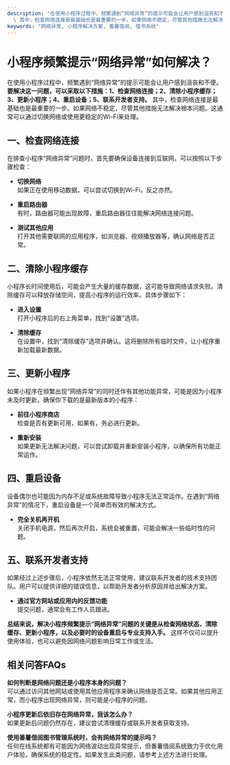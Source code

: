 ```yaml
---
description: "在使用小程序过程中，频繁遇到“网络异常”的提示可能会让用户感到沮丧和不便。**要解决这一问题，可以采取以下措施：1、检查网络连接；2、清除小程序缓存；3、更新小程序；4、重启设备；5、联系开发者支持。**\
  \ 其中，检查网络连接是最基础也是最重要的一步。如果网络不稳定，尽管其他措施无法解决根本问题。这通常可以通过切换网络或使用更稳定的Wi-Fi来处理。"
keywords: "网络异常, 小程序解决方案, 番薯借阅, 借书系统"
---
```

# 小程序频繁提示“网络异常”如何解决？  

在使用小程序过程中，频繁遇到“网络异常”的提示可能会让用户感到沮丧和不便。**要解决这一问题，可以采取以下措施：1、检查网络连接；2、清除小程序缓存；3、更新小程序；4、重启设备；5、联系开发者支持。** 其中，检查网络连接是最基础也是最重要的一步。如果网络不稳定，尽管其他措施无法解决根本问题。这通常可以通过切换网络或使用更稳定的Wi-Fi来处理。

## 一、检查网络连接

在排查小程序“网络异常”问题时，首先要确保设备连接到互联网。可以按照以下步骤检查：

- **切换网络**  
  如果正在使用移动数据，可以尝试切换到Wi-Fi，反之亦然。
  
- **重启路由器**  
  有时，路由器可能出现故障，重启路由器往往能解决网络连接问题。
  
- **测试其他应用**  
  打开其他需要联网的应用程序，如浏览器、视频播放器等，确认网络是否正常。

## 二、清除小程序缓存

小程序长时间使用后，可能会产生大量的缓存数据，这可能导致网络请求失败。清除缓存可以释放存储空间，提高小程序的运行效率。具体步骤如下：

- **进入设置**  
  打开小程序后的右上角菜单，找到“设置”选项。

- **清除缓存**  
  在设置中，找到“清除缓存”选项并确认。这将删除所有临时文件，让小程序重新加载最新数据。

## 三、更新小程序

如果小程序在频繁出现“网络异常”的同时还伴有其他功能异常，可能是因为小程序未及时更新。确保你下载的是最新版本的小程序：

- **前往小程序商店**  
  检查是否有更新可用，如果有，务必进行更新。

- **重新安装**  
  如果更新无法解决问题，可以尝试卸载并重新安装小程序，以确保所有功能正常运作。

## 四、重启设备

设备偶尔也可能因为内存不足或系统故障导致小程序无法正常运作。在遇到“网络异常”的情况下，重启设备是一个简单而有效的解决方式。

- **完全关机再开机**  
  关闭手机电源，然后再次开启，系统会被重置，可能会解决一些临时性的问题。

## 五、联系开发者支持

如果经过上述步骤后，小程序依然无法正常使用，建议联系开发者的技术支持团队。用户可以提供详细的错误信息，以帮助开发者分析原因并给出解决方案。

- **通过官方网站或应用内的反馈功能**  
  提交问题，通常会有工作人员跟进。

**总结来说，解决小程序频繁提示“网络异常”问题的关键是从检查网络状态、清除缓存、更新小程序，以及必要时的设备重启与专业支持入手。** 这样不仅可以提升使用体验，也可以避免因网络问题影响日常工作或生活。

## 相关问答FAQs

**如何判断是网络问题还是小程序本身的问题？**  
可以通过访问其他网站或使用其他应用程序来确认网络是否正常。如果其他应用正常，而小程序出现网络异常，则可能是小程序的问题。

**小程序更新后依旧存在网络异常，我该怎么办？**  
如果更新后问题仍然存在，建议尝试清理缓存或联系开发者获取支持。

**使用番薯借阅图书管理系统时，会有网络异常的提示吗？**  
任何在线系统都有可能因为网络波动出现异常提示，但番薯借阅系统致力于优化用户体验，确保系统的稳定性。如果发生此类问题，请参考上述方法进行处理。
